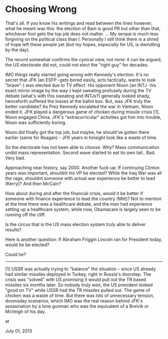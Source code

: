 # Choosing Wrong
That's all. If you know his writings and read between the lines however, what he  meant was this: the election of Bam is good PR but other than that, whichever fool gets the top job does not matter.  ... My senpai is much less forgiving on the political class than I. Personally I still think there is a shred of hope left these people yet (but my hopes, especially for US, is dwindling by the day).

The record somewhat confirms the cynical view, not mine:  it can be argued, the US electorate did not, could not elect the "right guy" for decades.

IMO things really started going wrong with Kennedy's election. It's no secret that JFK (an ESFP -gets bored easily, acts tactically, wants to look "brave"-) was elected due to TV effect. His opponent Nixon (an INTJ -his exact mirror image by the way-) kept sweating profusely during the TV debate (what's with this sweating and INTJs?) generally looked shady, henceforth suffered the losses at the ballot box. But, was JFK truly the better candidate? As Prez Kennedy escalated the war in Vietnam, Nixon ended it. JFK played a dangerous game of chicken during missile crisis [1], Nixon engaged China. JFK's "extracurricular" activities got him into trouble, Nixon was sufficiently boring.

Nixon did finally got the top job, but maybe, he should've gotten there earlier (same for Reagan) -  JFK years in hinsight look like a waste of time.

So the electorate has not been able to choose. Why? Mass communication undid mass representation. Second wave started to eat its own tail.. Bad. Very bad.

Approaching near history, say 2000. Another fuck-up: If continuing Clinton years was important, shouldnt his VP be elected? While the Iraq War was all the rage, shouldnt someone with actual war experience be better to lead  (Kerry)? And then McCain?

How about during and after the financial crisis, would it be better if someone with finance experience to lead the country (Mitt)? Not to mention at the time there was a healthcare debate, and the man had experience setting up a healthcare system, while now, Obamacare is largely seen to be running off the cliff. 

Is the circus that is the US mass election  system truly able to deliver results?

Here is another question: If Abraham Friggin Lincoln ran for President today, would he be elected?

Could he? 

---

[1] USSR was actually trying to "balance" the situation - since US already had similar missiles deployed in Turkey, right in Russia's doorstep. The crisis was "solved" with US promising it would pull out the TR based missiles six months later. So nobody truly won, the US president looked "good on TV" while USSR had the TR missiles pulled out. The game of chicken was a waste of time. But there was lots of unnecessary tension, doomsday scenarios, which IMO was the real reason behind JFK's assasination by a lone gunman who was the equivalent of a Breivik or McVeigh of his day. 







at

July 01, 2013















